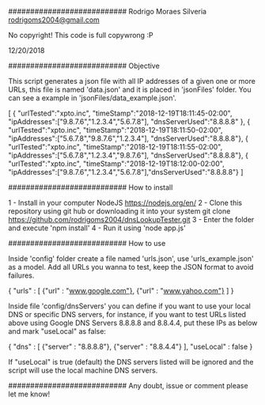###########################
Rodrigo Moraes Silveria
rodrigoms2004@gmail.com

No copyright! This code is full copywrong :P

12/20/2018

###########################
Objective

This script generates a json file with all IP addresses of a given one or more URLs, 
this file is named 'data.json' and it is placed in 'jsonFiles' folder. You can see a example
in 'jsonFiles/data_example.json'.

[
    {
        "urlTested":"xpto.inc",
        "timeStamp":"2018-12-19T18:11:45-02:00",
        "ipAddresses":["9.8.7.6","1.2.3.4","5.6.7.8"],
        "dnsServerUsed":"8.8.8.8"
    },
    {
        "urlTested":"xpto.inc",
        "timeStamp":"2018-12-19T18:11:50-02:00",
        "ipAddresses":["5.6.7.8","9.8.7.6","1.2.3.4"],
        "dnsServerUsed":"8.8.8.8"},
    {
        "urlTested":"xpto.inc",
        "timeStamp":"2018-12-19T18:11:55-02:00",
        "ipAddresses":["5.6.7.8","1.2.3.4","9.8.7.6"],
        "dnsServerUsed":"8.8.8.8"},
    {
        "urlTested":"xpto.inc",
        "timeStamp":"2018-12-19T18:12:00-02:00",
        "ipAddresses":["9.8.7.6","1.2.3.4","5.6.7.8"],"dnsServerUsed":"8.8.8.8"}
]

###########################
How to install

1 - Install in your computer NodeJS https://nodejs.org/en/
2 - Clone this repository using git hub or downloading it into your system
    git clone https://github.com/rodrigoms2004/dnsLookupTester.git
3 - Enter the folder and execute 'npm install'
4 - Run it using 'node app.js'

###########################
How to use

Inside 'config' folder create a file named 'urls.json', use 'urls_example.json' as a model.
Add all URLs you wanna to test, keep the JSON format to avoid failures.

{
    "urls" :
        [
            {"url" : "www.google.com"},
            {"url" : "www.yahoo.com"}
        ]
}

Inside file 'config/dnsServers' you can define if you want to use your local DNS or specific DNS
servers, for instance, if you want to test URLs listed above using Google DNS Servers 
8.8.8.8 and 8.8.4.4, put these IPs as below and mark "useLocal" as false:

{
    "dns" :
        [
            {"server" : "8.8.8.8"},
            {"server" : "8.8.4.4"}
        ],
    "useLocal" : false
}

If "useLocal" is true (default) the DNS servers listed will be ignored and the script will use the
local machine DNS servers. 

###########################
Any doubt, issue or comment please let me know!